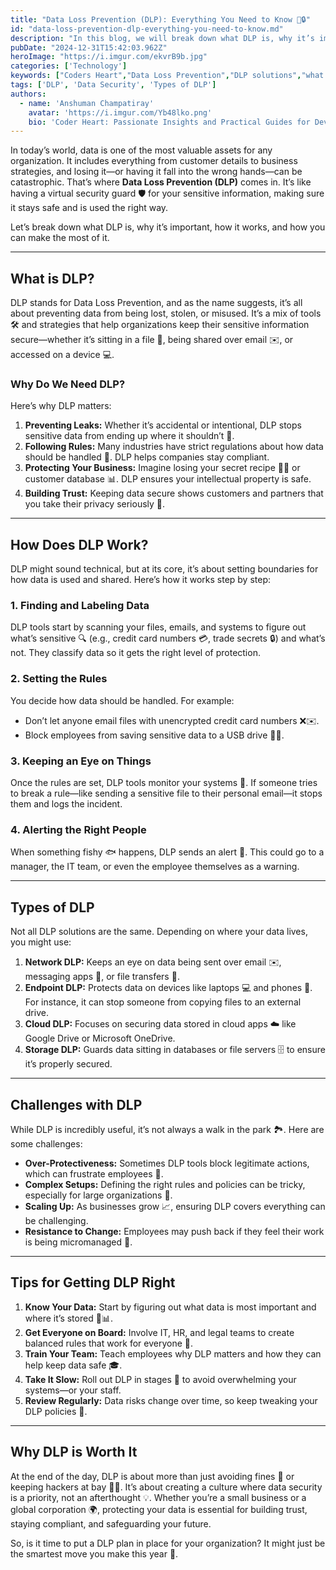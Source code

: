 ```yaml
---
title: "Data Loss Prevention (DLP): Everything You Need to Know 💾🔒"
id: "data-loss-prevention-dlp-everything-you-need-to-know.md"
description: "In this blog, we will break down what DLP is, why it’s important, how it works, and how you can make the most of it."
pubDate: "2024-12-31T15:42:03.962Z"
heroImage: "https://i.imgur.com/ekvrB9b.jpg"
categories: ['Technology']
keywords: ["Coders Heart","Data Loss Prevention","DLP solutions","what is DLP","why DLP is important","DLP tools and strategies","data security","protect sensitive data","DLP for businesses","network DLP","endpoint DLP","cloud DLP","storage DLP","DLP challenges","DLP best practices","data protection strategies","DLP implementation tips","DLP regulatory compliance","data breach prevention","DLP policies and rules", "Technology", "Information Technology", "Prevention Techniques", "Security Techniques for Data Loss", "Types of DLP"]
tags: ['DLP', 'Data Security', 'Types of DLP']
authors:
  - name: 'Anshuman Champatiray'
    avatar: 'https://i.imgur.com/Yb48lko.png'
    bio: 'Coder Heart: Passionate Insights and Practical Guides for Developers'
---
```


In today’s world, data is one of the most valuable assets for any organization. It includes everything from customer details to business strategies, and losing it—or having it fall into the wrong hands—can be catastrophic. That’s where **Data Loss Prevention (DLP)** comes in. It’s like having a virtual security guard 🛡️ for your sensitive information, making sure it stays safe and is used the right way.

Let’s break down what DLP is, why it’s important, how it works, and how you can make the most of it.

---

## What is DLP?

DLP stands for Data Loss Prevention, and as the name suggests, it’s all about preventing data from being lost, stolen, or misused. It’s a mix of tools 🛠️ and strategies that help organizations keep their sensitive information secure—whether it’s sitting in a file 📂, being shared over email ✉️, or accessed on a device 💻.

### Why Do We Need DLP?

Here’s why DLP matters:
1. **Preventing Leaks:** Whether it’s accidental or intentional, DLP stops sensitive data from ending up where it shouldn’t 🚫.
2. **Following Rules:** Many industries have strict regulations about how data should be handled 📜. DLP helps companies stay compliant.
3. **Protecting Your Business:** Imagine losing your secret recipe 🧑‍🍳 or customer database 📊. DLP ensures your intellectual property is safe.
4. **Building Trust:** Keeping data secure shows customers and partners that you take their privacy seriously 🤝.

---

## How Does DLP Work?

DLP might sound technical, but at its core, it’s about setting boundaries for how data is used and shared. Here’s how it works step by step:

### 1. **Finding and Labeling Data**
DLP tools start by scanning your files, emails, and systems to figure out what’s sensitive 🔍 (e.g., credit card numbers 💳, trade secrets 🔒) and what’s not. They classify data so it gets the right level of protection.

### 2. **Setting the Rules**
You decide how data should be handled. For example:
- Don’t let anyone email files with unencrypted credit card numbers ❌✉️.
- Block employees from saving sensitive data to a USB drive 💾🚫.

### 3. **Keeping an Eye on Things**
Once the rules are set, DLP tools monitor your systems 👀. If someone tries to break a rule—like sending a sensitive file to their personal email—it stops them and logs the incident.

### 4. **Alerting the Right People**
When something fishy 🐟 happens, DLP sends an alert 📢. This could go to a manager, the IT team, or even the employee themselves as a warning.

---

## Types of DLP

Not all DLP solutions are the same. Depending on where your data lives, you might use:

1. **Network DLP:** Keeps an eye on data being sent over email ✉️, messaging apps 💬, or file transfers 📡.
2. **Endpoint DLP:** Protects data on devices like laptops 💻 and phones 📱. For instance, it can stop someone from copying files to an external drive.
3. **Cloud DLP:** Focuses on securing data stored in cloud apps ☁️ like Google Drive or Microsoft OneDrive.
4. **Storage DLP:** Guards data sitting in databases or file servers 🗄️ to ensure it’s properly secured.

---

## Challenges with DLP

While DLP is incredibly useful, it’s not always a walk in the park 🏞️. Here are some challenges:

- **Over-Protectiveness:** Sometimes DLP tools block legitimate actions, which can frustrate employees 😤.
- **Complex Setups:** Defining the right rules and policies can be tricky, especially for large organizations 🏢.
- **Scaling Up:** As businesses grow 📈, ensuring DLP covers everything can be challenging.
- **Resistance to Change:** Employees may push back if they feel their work is being micromanaged 🤔.

---

## Tips for Getting DLP Right

1. **Know Your Data:** Start by figuring out what data is most important and where it’s stored 📂📊.
2. **Get Everyone on Board:** Involve IT, HR, and legal teams to create balanced rules that work for everyone 🤝.
3. **Train Your Team:** Teach employees why DLP matters and how they can help keep data safe 🎓.
4. **Take It Slow:** Roll out DLP in stages 🐢 to avoid overwhelming your systems—or your staff.
5. **Review Regularly:** Data risks change over time, so keep tweaking your DLP policies 🔄.

---

## Why DLP is Worth It

At the end of the day, DLP is about more than just avoiding fines 💸 or keeping hackers at bay 🕵️‍♂️. It’s about creating a culture where data security is a priority, not an afterthought 💡. Whether you’re a small business or a global corporation 🌍, protecting your data is essential for building trust, staying compliant, and safeguarding your future.

So, is it time to put a DLP plan in place for your organization? It might just be the smartest move you make this year 🚀.



